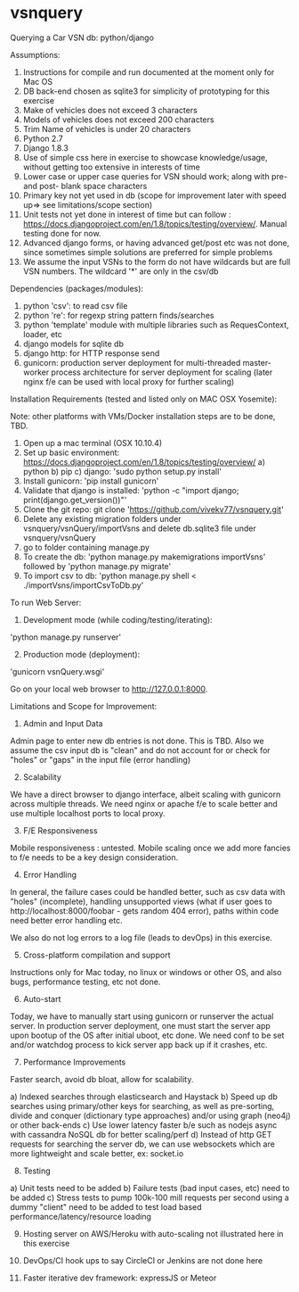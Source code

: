 # vsnquery
Querying a Car VSN db: python/django

Assumptions:

1) Instructions for compile and run documented at the moment only for Mac OS
2) DB back-end chosen as sqlite3 for simplicity of prototyping for this exercise
3) Make of vehicles does not exceed 3 characters
4) Models of vehicles does not exceed 200 characters 
5) Trim Name of vehicles is under 20 characters 
6) Python 2.7
7) Django 1.8.3 
8) Use of simple css here in exercise to showcase knowledge/usage, without getting too extensive in interests of time
9) Lower case or upper case queries for VSN should work; along with pre- and post- blank space characters
10) Primary key not yet used in db (scope for improvement later with speed up=> see limitations/scope section)
11) Unit tests not yet done in interest of time but can follow : https://docs.djangoproject.com/en/1.8/topics/testing/overview/. Manual testing done for now.
12) Advanced django forms, or having advanced get/post etc was not done, since sometimes simple solutions are preferred for simple problems
13) We assume the input VSNs to the form do not have wildcards but are full VSN numbers. The wildcard '*' are only in the csv/db

Dependencies (packages/modules):

1) python 'csv': to read csv file 
2) python 're': for regexp string pattern finds/searches
3) python 'template' module with multiple libraries such as RequesContext, loader, etc
4) django models for sqlite db
5) django http: for HTTP response send
6) gunicorn: production server deployment for multi-threaded master-worker process architecture for server deployment for scaling (later nginx f/e can be used with local proxy for further scaling)



Installation Requirements (tested and listed only on MAC OSX Yosemite):

Note: other platforms with VMs/Docker installation steps are to be done, TBD.

1) Open up a mac terminal (OSX 10.10.4)
2) Set up basic environment: https://docs.djangoproject.com/en/1.8/topics/testing/overview/
a) python
b) pip
c) django: 'sudo python setup.py install'
3) Install gunicorn: 'pip install gunicorn'
4) Validate that django is installed: 'python -c "import django; print(django.get_version())"'
5) Clone the git repo: git clone 'https://github.com/vivekv77/vsnquery.git'
6) Delete any existing migration folders under vsnquery/vsnQuery/importVsns and delete db.sqlite3 file under vsnquery/vsnQuery
7) go to folder containing manage.py
8) To create the db: 'python manage.py makemigrations importVsns' followed by 'python manage.py migrate'
9) To import csv to db: 'python manage.py shell < ./importVsns/importCsvToDb.py'



To run Web Server:

1) Development mode (while coding/testing/iterating):

'python manage.py runserver'

2) Production mode (deployment):

'gunicorn vsnQuery.wsgi'

Go on your local web browser to http://127.0.0.1:8000.


Limitations and Scope for Improvement:

1) Admin and Input Data

Admin page to enter new db entries is not done. This is TBD. Also we assume the csv input db is "clean" and do not account for or check for "holes" or "gaps" in the input file (error handling)

2) Scalability

We have a direct browser to django interface, albeit scaling with gunicorn across multiple threads. We need nginx or apache f/e to scale better and use multiple localhost ports to local proxy.

3) F/E Responsiveness

Mobile responsiveness : untested. Mobile scaling once we add more fancies to f/e needs to be a key design consideration.


4) Error Handling

In general, the failure cases could be handled better, such as csv data with "holes" (incomplete), handling unsupported views (what if user goes to http://localhost:8000/foobar - gets random 404 error), paths within code need better error handling etc.

We also do not log errors to a log file (leads to devOps) in this exercise.


5) Cross-platform compilation and support

Instructions only for Mac today, no linux or windows or other OS, and also bugs, performance testing, etc not done. 


6) Auto-start

Today, we have to manually start using gunicorn or runserver the actual server. In production server deployment, one must start the server app upon bootup of the OS after initial uboot, etc done. We need conf to be set and/or watchdog process to kick server app back up if it crashes, etc.



7) Performance Improvements

Faster search, avoid db bloat, allow for scalability.

a) Indexed searches through elasticsearch and Haystack
b) Speed up db searches using primary/other keys for searching, as well as pre-sorting, divide and conquer (dictionary type approaches) and/or using graph (neo4j) or other back-ends
c) Use lower latency faster b/e such as nodejs async with cassandra NoSQL db for better scaling/perf
d) Instead of http GET requests for searching the server db, we can use websockets which are more lightweight and scale better, ex: socket.io


8) Testing

a) Unit tests need to be added 
b) Failure tests (bad input cases, etc) need to be added
c) Stress tests to pump 100k-100 mill requests per second using a dummy "client" need to be added to test load based performance/latency/resource loading


9) Hosting server on AWS/Heroku with auto-scaling not illustrated here in this exercise

10) DevOps/CI hook ups to say CircleCI or Jenkins are not done here

11) Faster iterative dev framework: expressJS or Meteor




